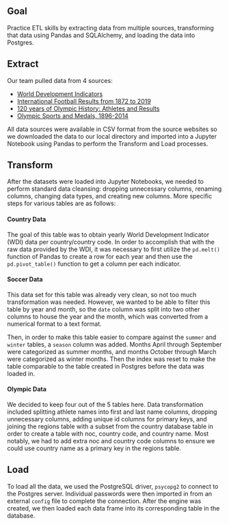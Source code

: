 ## Goal
Practice ETL skills by extracting data from multiple sources, transforming that data using Pandas and SQLAlchemy, and loading the data into Postgres. 

## Extract

Our team pulled data from 4 sources:
* [World Development Indicators](https://datacatalog.worldbank.org/dataset/world-development-indicators)
* [International Football Results from 1872 to 2019](https://www.kaggle.com/martj42/international-football-results-from-1872-to-2017)
* [120 years of Olympic History: Athletes and Results](https://www.kaggle.com/heesoo37/120-years-of-olympic-history-athletes-and-results#noc_regions.csv)
* [Olympic Sports and Medals, 1896-2014](https://www.kaggle.com/the-guardian/olympic-games)

All data sources were available in CSV format from the source websites so we downloaded the data to our local directory and imported into a Jupyter Notebook using Pandas to perform the Transform and Load processes.

## Transform

After the datasets were loaded into Jupyter Notebooks, we needed to perform standard data cleansing: dropping unnecessary columns, renaming columns, changing data types, and creating new columns. More specific steps for various tables are as follows:

#### Country Data
The goal of this table was to obtain yearly World Development Indicator (WDI) data per country/country code. In order to accomplish that with the raw data provided by the WDI, it was necessary to first utilize the `pd.melt()` function of Pandas to create a row for each year and then use the `pd.pivot_table()`  function to get a column per each indicator.

#### Soccer Data
This data set for this table was already very clean, so not too much transformation was needed. However, we wanted to be able to filter this table by year and month, so the `date` column was split into two other columns to house the year and the month, which was converted from a numerical format to a text format. 

Then, in order to make this table easier to compare against the `summer` and `winter` tables, a `season` column was added. Months April through September were categorized as summer months, and months October through March were categorized as winter months. Then the index was reset to make the table comparable to the table created in Postgres before the data was loaded in.

#### Olympic Data
We decided to keep four out of the 5 tables here. Data transformation included splitting athlete names into first and last name columns, dropping unnecessary columns, adding unique id columns for primary keys, and joining the regions table with a subset from the country database table in order to create a table with noc, country code, and country name. Most notably, we had to add extra noc and country code columns to ensure we could use country name as a primary key in the regions table.

## Load
To load all the data, we used the PostgreSQL driver, `psycopg2` to connect to the Postgres server. Individual passwords were then imported in from an external `config` file to complete the connection. After the engine was created, we then loaded each data frame into its corresponding table in the database. 
